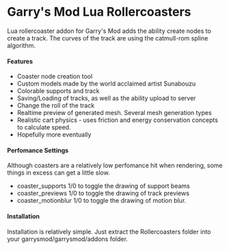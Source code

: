 Garry's Mod Lua Rollercoasters
==============================

Lua rollercoaster addon for Garry's Mod adds the ability create nodes to create a track. The curves of the track are using the catmull-rom spline algorithm.


#### Features ####
* Coaster node creation tool
* Custom models made by the world acclaimed artist Sunabouzu
* Colorable supports and track
* Saving/Loading of tracks, as well as the ability upload to server
* Change the roll of the track
* Realtime preview of generated mesh. Several mesh generation types
* Realistic cart physics - uses friction and energy conservation concepts to calculate speed.
* Hopefully more eventually

#### Perfomance Settings ####
Although coasters are a relatively low perfomance hit when rendering, some things in excess can get a little slow.
* coaster_supports 1/0 to toggle the drawing of support beams
* coaster_previews 1/0 to toggle the drawing of track previews
* coaster_motionblur 1/0 to toggle the drawing of motion blur.

#### Installation ####
Installation is relatively simple. Just extract the Rollercoasters folder into your garrysmod/garrysmod/addons folder.

